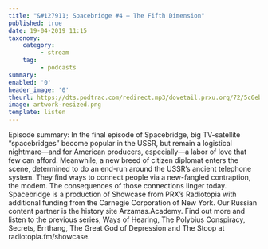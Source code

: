 ```yaml
---
title: "&#127911; Spacebridge #4 – The Fifth Dimension"
published: true
date: 19-04-2019 11:15
taxonomy:
    category:
         - stream
    tag:
         - podcasts
summary:
enabled: '0'
header_image: '0'
theurl: https://dts.podtrac.com/redirect.mp3/dovetail.prxu.org/72/5c6ebf0a-6842-48ab-8ed2-661c643c2374/SB_EP4_SegA_192.mp3
image: artwork-resized.png
template: listen
---
```

 
Episode summary: In the final episode of Spacebridge, big TV-satellite “spacebridges” become popular in the USSR, but remain a logistical nightmare—and for American producers, especially—a labor of love that few can afford. Meanwhile, a new breed of citizen diplomat enters the scene, determined to do an end-run around the USSR’s ancient telephone system. They find ways to connect people via a new-fangled contraption, the modem. The consequences of those connections linger today. Spacebridge is a production of Showcase from PRX’s Radiotopia with additional funding from the Carnegie Corporation of New York. Our Russian content partner is the history site Arzamas.Academy. Find out more and listen to the previous series, Ways of Hearing, The Polybius Conspiracy, Secrets, Errthang, The Great God of Depression and The Stoop at radiotopia.fm/showcase.
